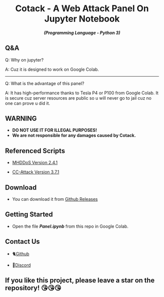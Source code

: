 <h1 align="center">Cotack - A Web Attack Panel On Jupyter Notebook</h1>
<em><h5 align="center">(Programming Language - Python 3)</h5></em>

## Q&A

Q: Why on jupyter?

A: Cuz it is designed to work on Google Colab.

---

Q: What is the advantage of this panel?

A: It has high-performance thanks to Tesla P4 or P100 from Google Colab. It is secure cuz server resources are public so u will never go to jail cuz no one can prove u did it.

## WARNING
* **DO NOT USE IT FOR ILLEGAL PURPOSES!**
* **We are not responsible for any damages caused by Cotack.**

## Referenced Scripts

* [MHDDoS Version 2.4.1](https://github.com/MatrixTM/MHDDoS/releases/tag/2.4)

* [CC-Attack Version 3.7.1](https://github.com/Leeon123/CC-attack/releases/tag/v3.7.1)

## Download

* You can download it from [Github Releases](https://github.com/glut410/cotack/releases)

## Getting Started
* Open the file ***Panel.ipynb*** from this repo in Google Colab.

## Contact Us

* 🐈[Github](https://github.com/glut410/cotack/issues)

* 🦕[Discord](https://discord.gg/cgGnJbu9Pj)

**If you like this project, please leave a star on the repository! 😘😘😘**
---
